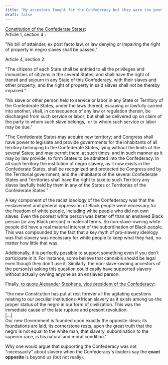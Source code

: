 ```yaml
---
title: "My ancestors fought for the Confederacy but they were too poor to own slaves, so how are you gonna tell me that they were fighting for slavery? The civil war wasn't about slavery."
draft: false
---
```


[Constitution of the Confederate States](http://avalon.law.yale.edu/19th_century/csa_csa.asp):  
Article 1, section 4 :  
  
"No bill of attainder, ex post facto law, or law denying or impairing the right of property in negro slaves shall be passed."  
  
Article 4, section 2:  
  
"The citizens of each State shall be entitled to all the privileges and immunities of citizens in the several States; and shall have the right of transit and sojourn in any State of this Confederacy, with their slaves and other property; and the right of property in said slaves shall not be thereby impaired."  
  
"No slave or other person held to service or labor in any State or Territory of the Confederate States, under the laws thereof, escaping or lawfully carried into another, shall, in consequence of any law or regulation therein, be discharged from such service or labor; but shall be delivered up on claim of the party to whom such slave belongs,. or to whom such service or labor may be due."  
  
"The Confederate States may acquire new territory; and Congress shall have power to legislate and provide governments for the inhabitants of all territory belonging to the Confederate States, lying without the limits of the several Sates; and may permit them, at such times, and in such manner as it may by law provide, to form States to be admitted into the Confederacy. In all such territory the institution of negro slavery, as it now exists in the Confederate States, shall be recognized and protected be Congress and by the Territorial government; and the inhabitants of the several Confederate States and Territories shall have the right to take to such Territory any slaves lawfully held by them in any of the States or Territories of the Confederate States."  
  
A key component of the racist ideology of the Confederacy was that the enslavement and general oppression of Black people were necessary for the freedom of white people, including white people who did not own slaves. Even the poorest white person was better off than an enslaved Black person (or any Black person) in material terms. So non-slave-owning white people did have a real material interest of the subordination of Black people. This was compounded by the fact that a key myth of pro-slavery ideology was that slavery was necessary for white people to keep what they had, no matter how little that was.  
  
Additionally, it is perfectly possible to support something even if you don't participate in it. For instance, some believe that cannabis should be legal even though they don't use it. Similarly, the non-slave-owning ancestors of the person(s) asking this question could easily have supported slavery without actually owning anyone as an enslaved person.  
  
Finally, [to quote Alexander Stephens, vice president of the Confederacy](https://sourcebooks.fordham.edu/mod/1861stephens.asp):  
  
"the new Constitution has put at rest forever all the agitating questions relating to our peculiar institutions-African slavery as it exists among us-the proper status of the negro in our form of civilization. This was the immediate cause of the late rupture and present revolution.  
\[…\]  
Our new Government is founded upon exactly the opposite ideas; its foundations are laid, its cornerstone rests, upon the great truth that the negro is not equal to the white man; that slavery, subordination to the superior race, is his natural and moral condition."  
  
Why one would argue that supporting the Confederacy was not "necessarily" about slavery when the Confederacy's leaders say the **exact opposite** is beyond us (but not really).

